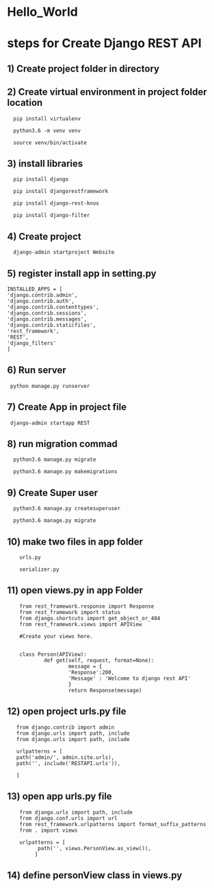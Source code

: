 # Hello_World

# steps for Create Django REST API

## 1) Create project folder in directory

## 2) Create virtual environment in project folder location
    
      pip install virtualenv
          
      python3.6 -m venv venv
      
      source venv/bin/activate
      
## 3) install libraries
    
      pip install django
      
      pip install djangorestframework
      
      pip install django-rest-knox
      
      pip install django-filter
      
## 4) Create project
  
      django-admin startproject Website
      
## 5) register install app in setting.py
    
    
    INSTALLED_APPS = [
    'django.contrib.admin',
    'django.contrib.auth',
    'django.contrib.contenttypes',
    'django.contrib.sessions',
    'django.contrib.messages',
    'django.contrib.staticfiles',
    'rest_framework',
    'REST',
    'django_filters'
    ]


## 6) Run server

     python manage.py runserver
     
## 7) Create App in project file 
     
     django-admin startapp REST
     
     
## 8) run migration commad
      
      python3.6 manage.py migrate
      
      python3.6 manage.py makemigrations


## 9) Create Super user

      python3.6 manage.py createsuperuser
      
      python3.6 manage.py migrate


## 10)  make two files in app folder 
        
        urls.py
        
        serializer.py

## 11) open views.py in app Folder

        from rest_framework.response import Response
        from rest_framework import status
        from django.shortcuts import get_object_or_404
        from rest_framework.views import APIView

        #Create your views here.


        class Person(APIView):
                def get(self, request, format=None):
                        message = {
                        'Response':200,
                        'Message' : 'Welcome to django rest API'
                        }
                        return Response(message)
                        
                        
                        
## 12) open project urls.py file
      
       from django.contrib import admin
       from django.urls import path, include
       from django.urls import path, include

       urlpatterns = [
       path('admin/', admin.site.urls),
       path('', include('RESTAPI.urls')),
       
       ]
      
      
 ## 13) open app urls.py file
 
        from django.urls import path, include
        from django.conf.urls import url
        from rest_framework.urlpatterns import format_suffix_patterns
        from . import views

        urlpatterns = [
              path('', views.PersonView.as_view()),
             ]
             
             
             
             
             
             
             
             
             
 ## 14) define personView class in views.py
 
 
        
